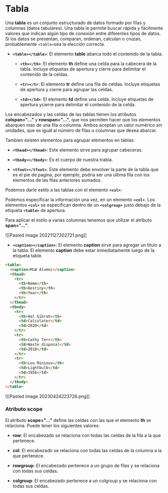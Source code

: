 # Tabla
Una **tabla** es un conjunto estructurado de datos formado por filas y columnas (datos tabulares). Una tabla le permite buscar rápida y fácilmente valores que indican algún tipo de conexión entre diferentes tipos de datos. Si los datos se presentan, comparan, ordenan, calculan o cruzan, probablemente `<table>`sea la elección correcta.

* **`<table></table>`**: El elemento **table** abarca todo el contenido de la tabla.

	* **`<th></th>`**: El elemento **th** define una celda para la cabecera de la tabla. Incluye etiquetas de apertura y cierre para delimitar el contenido de la celdas.
	
	* **`<tr></tr`**: El elemento **tr** define una fila de celdas. Incluye etiquetas de apertura y cierre para agrupar las celdas.
	
	* **`<td></td>`**: El elemento **td** define una celda. Incluye etiquetas de apertura ycierre para delimitar el contenido de la celda.
	
Los encabezados y las celdas de las tablas tienen los atributos **colspan="..."** y **rowspan="..."**, que nos permiten hacer que los elementos abarquen mas de una fila o columna. Ambos aceptan un valor numérico sin unidades, que es igual al número de filas o columnas que desea abarcar.

Tambien existen elementos para agrupar elementos en tablas:

* **`<thead></thead>`**: Este elemento sirve para agrupar cabeceras.

*  **`<tbody></tbody>`**: Es el cuerpo de nuestra trabla.

*  **`<tfoot></tfoot>`**: Este elemento debe envolver la parte de la tabla que es el pie de pagina, por ejemplo, podria ser una ultima fila con los elementos de las filas anteriores sumados.

Podemos darle estilo a las tablas con el elemento **`<col>`**:

Podemos especificar la información una vez, en un elemento **`<col>`**. Los elementos **`<col>`** se especifican dentro de un **`<colgroup>`**  justo debajo de la etiqueta **`<table>`** de apertura.

Para aplicar el estilo a varias columnas tenemos que utilizar el atributo **span="..."**.

![[Pasted image 20221127202721.png]]

* **`<caption></caption>`**: El elemento **caption** sirve para agregar un titulo a la tabla. El elemento **caption** debe estar inmediatamente luego de la etiqueta table.

```html
<table>
  <caption>MLW Alumni</caption>
  <thead>
    <tr>
      <th>Name</th>
      <th>Destiny</th>
      <th>Year</th>
    </tr>
  </thead>
  <tbody>
    <tr>
      <th>Hal Gibrah</th>
      <td>Calculator</td>
      <td>2020</td>
    </tr>
    <tr>
      <th>Cathy Terr</th>
      <td>Waste disposal</td>
      <td>2018</td>
    </tr>
    <tr>
      <th>Lou Minious</th>
      <td>Lightbulb</td>
      <td>1956</td>
    </tr>
  </tbody>
</table>
```

![[Pasted image 20230424223726.png]]

### Atributo scope

El atributo **scope="..."** define las celdas con las que el elemento **th** se relaciona. Puede tener los siguientes valores:

* **row**: El encabezado se relaciona con todas las celdas de la fila a la que pertenece.

* **col**: El encabezado se relaciona con todas las celdas de la columna a la que pertenece.

* **rowgroup**: El encabezado pertenece a un grupo de filas y se relaciona con todas sus celdas. 

* **colgroup**: El encabezado pertenece a un colgroup y se relaciona con todas sus celdas.